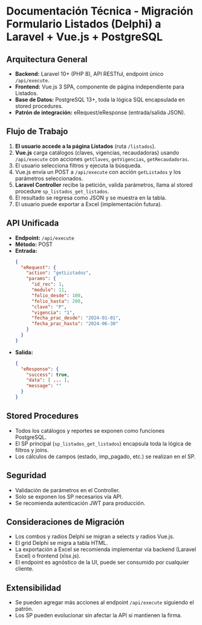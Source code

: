 # Documentación Técnica - Migración Formulario Listados (Delphi) a Laravel + Vue.js + PostgreSQL

## Arquitectura General
- **Backend:** Laravel 10+ (PHP 8), API RESTful, endpoint único `/api/execute`.
- **Frontend:** Vue.js 3 SPA, componente de página independiente para Listados.
- **Base de Datos:** PostgreSQL 13+, toda la lógica SQL encapsulada en stored procedures.
- **Patrón de integración:** eRequest/eResponse (entrada/salida JSON).

## Flujo de Trabajo
1. **El usuario accede a la página Listados** (ruta `/listados`).
2. **Vue.js** carga catálogos (claves, vigencias, recaudadoras) usando `/api/execute` con acciones `getClaves`, `getVigencias`, `getRecaudadoras`.
3. El usuario selecciona filtros y ejecuta la búsqueda.
4. Vue.js envía un POST a `/api/execute` con acción `getListados` y los parámetros seleccionados.
5. **Laravel Controller** recibe la petición, valida parámetros, llama al stored procedure `sp_listados_get_listados`.
6. El resultado se regresa como JSON y se muestra en la tabla.
7. El usuario puede exportar a Excel (implementación futura).

## API Unificada
- **Endpoint:** `/api/execute`
- **Método:** POST
- **Entrada:**
  ```json
  {
    "eRequest": {
      "action": "getListados",
      "params": {
        "id_rec": 1,
        "modulo": 11,
        "folio_desde": 100,
        "folio_hasta": 200,
        "clave": "P",
        "vigencia": "1",
        "fecha_prac_desde": "2024-01-01",
        "fecha_prac_hasta": "2024-06-30"
      }
    }
  }
  ```
- **Salida:**
  ```json
  {
    "eResponse": {
      "success": true,
      "data": [ ... ],
      "message": ""
    }
  }
  ```

## Stored Procedures
- Todos los catálogos y reportes se exponen como funciones PostgreSQL.
- El SP principal (`sp_listados_get_listados`) encapsula toda la lógica de filtros y joins.
- Los cálculos de campos (estado, imp_pagado, etc.) se realizan en el SP.

## Seguridad
- Validación de parámetros en el Controller.
- Solo se exponen los SP necesarios vía API.
- Se recomienda autenticación JWT para producción.

## Consideraciones de Migración
- Los combos y radios Delphi se migran a selects y radios Vue.js.
- El grid Delphi se migra a tabla HTML.
- La exportación a Excel se recomienda implementar vía backend (Laravel Excel) o frontend (xlsx.js).
- El endpoint es agnóstico de la UI, puede ser consumido por cualquier cliente.

## Extensibilidad
- Se pueden agregar más acciones al endpoint `/api/execute` siguiendo el patrón.
- Los SP pueden evolucionar sin afectar la API si mantienen la firma.

